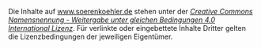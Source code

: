 Die Inhalte auf www.soerenkoehler.de stehen unter der [_Creative Commons Namensnennung - Weitergabe unter gleichen Bedingungen 4.0 International Lizenz_](http://creativecommons.org/licenses/by-sa/4.0/). Für verlinkte oder eingebettete Inhalte Dritter gelten die Lizenzbedingungen der jeweiligen Eigentümer.
